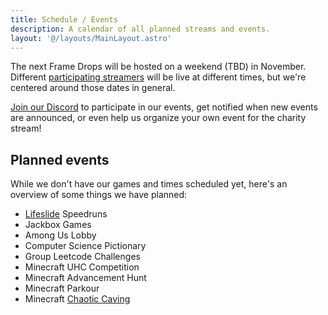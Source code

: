 ```yaml
---
title: Schedule / Events
description: A calendar of all planned streams and events.
layout: '@/layouts/MainLayout.astro'
---
```


The next Frame Drops will be hosted on a weekend (TBD) in November. Different [participating streamers](/streamers) will be
live at different times, but we're centered around those dates in general.

<!--We have a calendar of events below!

**The dates listed on the calendar below adapt to your system's set timezone.** Assuming your computer automatically sets the time, these dates should be accurate for your usage, regardless of where you are in the world-->

[Join our Discord](https://discord.theframedrops.com) to participate in our events, get notified when new events are announced,
or even help us organize your own event for the charity stream!

## Planned events

While we don't have our games and times scheduled yet, here's an overview of some things we have planned:

- [Lifeslide](https://lifeslide.io) Speedruns
- Jackbox Games
- Among Us Lobby
- Computer Science Pictionary
- Group Leetcode Challenges
- Minecraft UHC Competition
- Minecraft Advancement Hunt
- Minecraft Parkour
- Minecraft [Chaotic Caving](https://minecraft.horrific.dev/games)
